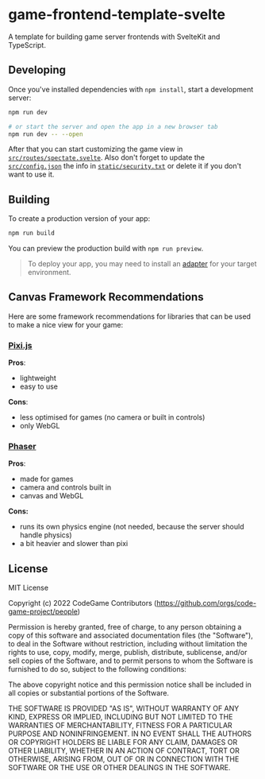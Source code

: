 # game-frontend-template-svelte

A template for building game server frontends with SvelteKit and TypeScript.

## Developing

Once you've installed dependencies with `npm install`, start a development server:

```bash
npm run dev

# or start the server and open the app in a new browser tab
npm run dev -- --open
```

After that you can start customizing the game view in [`src/routes/spectate.svelte`](./src/routes/spectate.svelte). Also don't forget to update the [`src/config.json`](./src/config.ts) the info in [`static/security.txt`](./static/security.txt) or delete it if you don't want to use it.

## Building

To create a production version of your app:

```bash
npm run build
```

You can preview the production build with `npm run preview`.

> To deploy your app, you may need to install an [adapter](https://kit.svelte.dev/docs/adapters) for your target environment.

## Canvas Framework Recommendations

Here are some framework recommendations for libraries that can be used to make a nice view for your game:

### [Pixi.js](https://pixijs.com)
__Pros__:
- lightweight
- easy to use

__Cons__:
- less optimised for games (no camera or built in controls)
- only WebGL

### [Phaser](https://phaser.io)
__Pros__:
- made for games
- camera and controls built in
- canvas and WebGL

__Cons:__
- runs its own physics engine (not needed, because the server should handle physics)
- a bit heavier and slower than pixi

## License

MIT License

Copyright (c) 2022 CodeGame Contributors (https://github.com/orgs/code-game-project/people)

Permission is hereby granted, free of charge, to any person obtaining a copy
of this software and associated documentation files (the "Software"), to deal
in the Software without restriction, including without limitation the rights
to use, copy, modify, merge, publish, distribute, sublicense, and/or sell
copies of the Software, and to permit persons to whom the Software is
furnished to do so, subject to the following conditions:

The above copyright notice and this permission notice shall be included in all
copies or substantial portions of the Software.

THE SOFTWARE IS PROVIDED "AS IS", WITHOUT WARRANTY OF ANY KIND, EXPRESS OR
IMPLIED, INCLUDING BUT NOT LIMITED TO THE WARRANTIES OF MERCHANTABILITY,
FITNESS FOR A PARTICULAR PURPOSE AND NONINFRINGEMENT. IN NO EVENT SHALL THE
AUTHORS OR COPYRIGHT HOLDERS BE LIABLE FOR ANY CLAIM, DAMAGES OR OTHER
LIABILITY, WHETHER IN AN ACTION OF CONTRACT, TORT OR OTHERWISE, ARISING FROM,
OUT OF OR IN CONNECTION WITH THE SOFTWARE OR THE USE OR OTHER DEALINGS IN THE
SOFTWARE.
